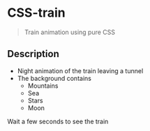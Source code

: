 # CSS-train

> Train animation using pure CSS

## Description

- Night animation of the train leaving a tunnel
- The background contains
    - Mountains
    - Sea
    - Stars
    - Moon

Wait a few seconds to see the train
